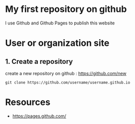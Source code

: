 # My first repository on github

I use Github and Github Pages to publish this website

# User or organization site

## 1. Create a repository

create a new repository on github : https://github.com/new

```
git clone https://github.com/username/username.github.io
```

# Resources

- https://pages.github.com/
